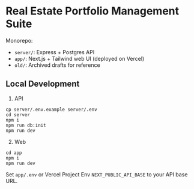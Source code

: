 # Real Estate Portfolio Management Suite

Monorepo:
- `server/`: Express + Postgres API
- `app/`: Next.js + Tailwind web UI (deployed on Vercel)
- `old/`: Archived drafts for reference

## Local Development

1) API
```
cp server/.env.example server/.env
cd server
npm i
npm run db:init
npm run dev
```

2) Web
```
cd app
npm i
npm run dev
```

Set `app/.env` or Vercel Project Env `NEXT_PUBLIC_API_BASE` to your API base URL.